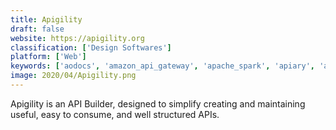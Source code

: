 ```yaml
---
title: Apigility
draft: false 
website: https://apigility.org
classification: ['Design Softwares']
platform: ['Web']
keywords: ['aodocs', 'amazon_api_gateway', 'apache_spark', 'apiary', 'apigee', 'aviary', 'charles', 'chartify', 'cognidox', 'drive', 'json_server', 'jira', 'koofr', 'mileup', 'nuvi', 'postman_collections', 'raml', 'runscope', 'sherpashare_driver', 'shields.io', 'slack', 'stoplight', 'webdriverio']
image: 2020/04/Apigility.png
---
```

Apigility is an API Builder, designed to simplify creating and maintaining useful, easy to consume, and well structured APIs.